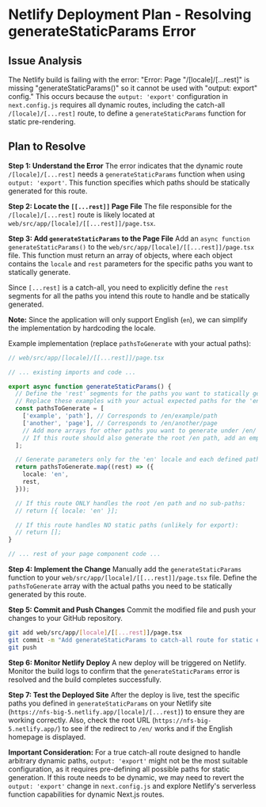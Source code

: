 # Netlify Deployment Plan - Resolving generateStaticParams Error

## Issue Analysis
The Netlify build is failing with the error: "Error: Page "/[locale]/[...rest]" is missing "generateStaticParams()" so it cannot be used with "output: export" config." This occurs because the `output: 'export'` configuration in `next.config.js` requires all dynamic routes, including the catch-all `/[locale]/[...rest]` route, to define a `generateStaticParams` function for static pre-rendering.

## Plan to Resolve

**Step 1: Understand the Error**
The error indicates that the dynamic route `/[locale]/[...rest]` needs a `generateStaticParams` function when using `output: 'export'`. This function specifies which paths should be statically generated for this route.

**Step 2: Locate the `[[...rest]]` Page File**
The file responsible for the `/[locale]/[...rest]` route is likely located at `web/src/app/[locale]/[[...rest]]/page.tsx`.

**Step 3: Add `generateStaticParams` to the Page File**
Add an `async function generateStaticParams()` to the `web/src/app/[locale]/[[...rest]]/page.tsx` file. This function must return an array of objects, where each object contains the `locale` and `rest` parameters for the specific paths you want to statically generate.

Since `[...rest]` is a catch-all, you need to explicitly define the `rest` segments for all the paths you intend this route to handle and be statically generated.

**Note:** Since the application will only support English (`en`), we can simplify the implementation by hardcoding the locale.

Example implementation (replace `pathsToGenerate` with your actual paths):

```typescript
// web/src/app/[locale]/[[...rest]]/page.tsx

// ... existing imports and code ...

export async function generateStaticParams() {
  // Define the 'rest' segments for the paths you want to statically generate
  // Replace these examples with your actual expected paths for the 'en' locale
  const pathsToGenerate = [
    ['example', 'path'], // Corresponds to /en/example/path
    ['another', 'page'], // Corresponds to /en/another/page
    // Add more arrays for other paths you want to generate under /en/
    // If this route should also generate the root /en path, add an empty array: []
  ];

  // Generate parameters only for the 'en' locale and each defined path
  return pathsToGenerate.map((rest) => ({
    locale: 'en',
    rest,
  }));

  // If this route ONLY handles the root /en path and no sub-paths:
  // return [{ locale: 'en' }];

  // If this route handles NO static paths (unlikely for export):
  // return [];
}

// ... rest of your page component code ...
```

**Step 4: Implement the Change**
Manually add the `generateStaticParams` function to your `web/src/app/[locale]/[[...rest]]/page.tsx` file. Define the `pathsToGenerate` array with the actual paths you need to be statically generated by this route.

**Step 5: Commit and Push Changes**
Commit the modified file and push your changes to your GitHub repository.

```bash
git add web/src/app/[locale]/[[...rest]]/page.tsx
git commit -m "Add generateStaticParams to catch-all route for static export"
git push
```

**Step 6: Monitor Netlify Deploy**
A new deploy will be triggered on Netlify. Monitor the build logs to confirm that the `generateStaticParams` error is resolved and the build completes successfully.

**Step 7: Test the Deployed Site**
After the deploy is live, test the specific paths you defined in `generateStaticParams` on your Netlify site (`https://nfs-big-5.netlify.app/[locale]/[...rest]`) to ensure they are working correctly. Also, check the root URL (`https://nfs-big-5.netlify.app/`) to see if the redirect to `/en/` works and if the English homepage is displayed.

**Important Consideration:** For a true catch-all route designed to handle arbitrary dynamic paths, `output: 'export'` might not be the most suitable configuration, as it requires pre-defining all possible paths for static generation. If this route needs to be dynamic, we may need to revert the `output: 'export'` change in `next.config.js` and explore Netlify's serverless function capabilities for dynamic Next.js routes.